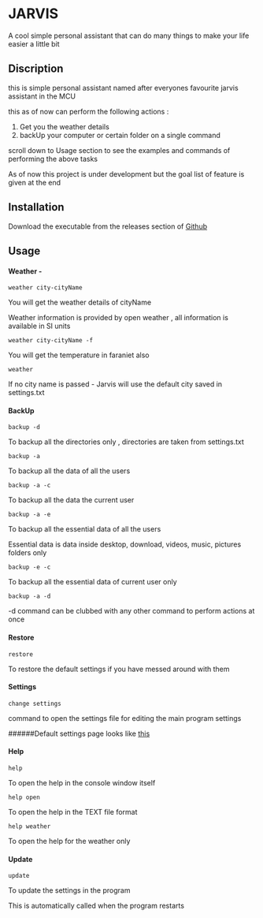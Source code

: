 # JARVIS
A cool simple personal assistant that can do many things to make your life easier a little bit


## Discription
this is simple personal assistant named after everyones favourite jarvis assistant in the MCU

this as of now can perform the following actions :

1. Get you the weather details
2. backUp your computer or certain folder on a single command


scroll down to Usage section to see the examples and commands of performing the above tasks

As of now this project is under development but the goal list of feature is given at the end


## Installation
Download the executable from the releases section of [Github](https://github.com/harshnative/JARVIS/releases)


## Usage

#### Weather - 
```
weather city-cityName
```
You will get the weather details of cityName

Weather information is provided by open weather , all information is available in SI units


```
weather city-cityName -f
```
You will get the temperature in faraniet also


```
weather
```
If no city name is passed - Jarvis will use the default city saved in settings.txt


#### BackUp
```
backup -d 
```
To backup all the directories only , directories are taken from settings.txt


```
backup -a
```
To backup all the data of all the users


```
backup -a -c
```
To backup all the data the current user


```
backup -a -e
```
To backup all the essential data of all the users
 
Essential data is data inside desktop, download, videos, music, pictures folders only

```
backup -e -c 
```
To backup all the essential data of current user only


```
backup -a -d
```
-d command can be clubbed with any other command to perform actions at once

#### Restore
```
restore
```
To restore the default settings if you have messed around with them

#### Settings
```
change settings
```
command to open the settings file for editing the main program settings

######Default settings page looks like [this](https://github.com/harshnative/JARVIS/blob/master/settings.txt) 


#### Help
```
help
```
To open the help in the console window itself

```
help open
```
To open the help in the TEXT file format

```
help weather
```
To open the help for the weather only

#### Update
```
update
```
To update the settings in the program 

This is automatically called when the program restarts 
